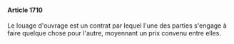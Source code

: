 #### Article 1710

Le louage d'ouvrage est un contrat par lequel l'une des parties s'engage à faire quelque chose pour l'autre, moyennant un prix convenu entre elles.

